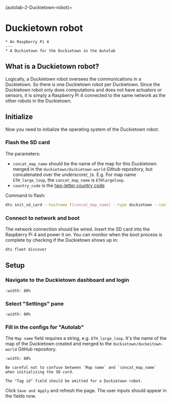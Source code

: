 (autolab-2-Duckietown-robot)=
# Duckietown robot

```{needget}
* An Raspberry Pi 4
---
* A Duckietown for the Duckietown in the Autolab
```

## What is a Duckietown robot?

Logically, a Duckietown robot oversees the communications in a Duckietown. So there is one Duckietown robot per Duckietown. Since the Duckietown robot only does computations and does not have actuators or sensors, it is simply a Raspberry Pi 4 connected to the same network as the other robots in the Duckietown.

## Initialize

Now you need to initialize the operating system of the Duckietown robot.
### Flash the SD card

The parameters:

- `concat_map_name` should be the name of the map for this Duckietown merged in the `duckietown/duckietown-world` Github repository, but concatenated over the underscore(`_`)s. E.g. For map name `ETH_large_loop`, the `concat_map_name` is `ETHlargeloop`.
- `country_code` is the [two-letter country code](https://en.wikipedia.org/wiki/ISO_3166-1_alpha-2)

Command to flash:

```bash
dts init_sd_card --hostname ![concat_map_name] --type duckietown --configuration DT21 --country ![country_code]
```

### Connect to network and boot

The network connection should be wired. Insert the SD card into the Raspberry Pi 4 and power it on. You can monitor when the boot process is complete by checking if the Duckietown shows up in:

```bash
dts fleet discover
```

## Setup

### Navigate to the Duckietown dashboard and login

```{figure} ./_images/autobots_dashboard-login.png
:width: 80%
```

### Select "Settings" pane

```{figure} ./_images/autobots_dashboard-settings.png
:width: 80%
```

### Fill in the configs for "Autolab"

The `Map name` field requires a string, e.g. `ETH_large_loop`. It's the name of the map of the Duckietown created and merged to the `duckietown/duckeitown-world` GitHub repository.

```{figure} ./_images/autobots_dashboard-autolab-config.png
:width: 80%
```

```{attention}
Be careful not to confuse between `Map name` and `concat_map_name` when initializing the SD card.

```

```{note}
The "Tag id" field should be omitted for a Duckietown robot.

```

Click `Save and Apply` and refresh the page. The user inputs should appear in the fields now.

